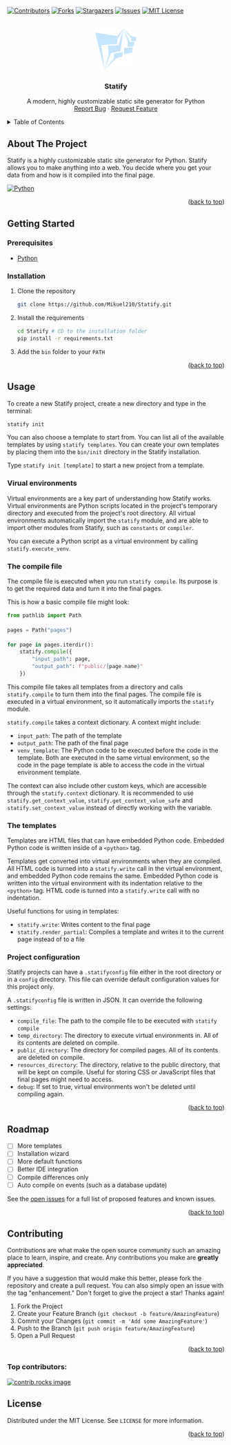 <a id="readme-top"></a>
<!-- PROJECT SHIELDS -->
<!--
*** I'm using markdown "reference style" links for readability.
*** Reference links are enclosed in brackets [ ] instead of parentheses ( ).
*** See the bottom of this document for the declaration of the reference variables
*** for contributors-url, forks-url, etc. This is an optional, concise syntax you may use.
*** https://www.markdownguide.org/basic-syntax/#reference-style-links
-->
[![Contributors][contributors-shield]][contributors-url]
[![Forks][forks-shield]][forks-url]
[![Stargazers][stars-shield]][stars-url]
[![Issues][issues-shield]][issues-url]
[![MIT License][license-shield]][license-url]


<!-- PROJECT LOGO -->
<br />
<div align="center">
  <a href="https://github.com/Mikuel210/Statify">
    <img src="images/logo.png" alt="Logo" width="100" height="100">
  </a>

<h3 align="center">Statify</h3>

  <p align="center">
    A modern, highly customizable static site generator for Python
    <br />
    <a href="https://github.com/Mikuel210/Statify/issues/new?labels=bug&template=bug-report---.md">Report Bug</a>
    ·
    <a href="https://github.com/Mikuel210/Statify/issues/new?labels=enhancement&template=feature-request---.md">Request Feature</a>
  </p>
</div>



<!-- TABLE OF CONTENTS -->
<details>
  <summary>Table of Contents</summary>
  <ol>
    <li>
      <a href="#about-the-project">About The Project</a>
      <ul>
        <li><a href="#built-with">Built With</a></li>
      </ul>
    </li>
    <li>
      <a href="#getting-started">Getting Started</a>
      <ul>
        <li><a href="#prerequisites">Prerequisites</a></li>
        <li><a href="#installation">Installation</a></li>
      </ul>
    </li>
    <li><a href="#usage">Usage</a></li>
    <li><a href="#roadmap">Roadmap</a></li>
    <li><a href="#contributing">Contributing</a></li>
    <li><a href="#license">License</a></li>
  </ol>
</details>



<!-- ABOUT THE PROJECT -->

## About The Project

Statify is a highly customizable static site generator for Python. Statify allows you to make anything into a web.
You decide where you get your data from and how is it compiled into the final page.

[![Python][Python.org]][Python-url]

<p align="right">(<a href="#readme-top">back to top</a>)</p>



<!-- GETTING STARTED -->

## Getting Started

### Prerequisites

- [Python](https://www.python.org/downloads/)

### Installation

1. Clone the repository
   ```sh
   git clone https://github.com/Mikuel210/Statify.git
   ```
2. Install the requirements
    ```sh
    cd Statify # CD to the installation folder
    pip install -r requirements.txt
   ```
3. Add the ``bin`` folder to your ``PATH``

<p align="right">(<a href="#readme-top">back to top</a>)</p>



<!-- USAGE EXAMPLES -->

## Usage

To create a new Statify project, create a new directory and type in the terminal:

```sh
statify init
```

You can also choose a template to start from. You can list all of the available templates by using
``statify templates``.
You can create your own templates by placing them into the ``bin/init`` directory in the Statify installation.

Type ``statify init [template]`` to start a new project from a template.

### Virual environments

Virtual environments are a key part of understanding how Statify works. Virtual environments are Python scripts
located in the project's temporary directory and executed from the project's root directory. All virtual
environments automatically import the ``statify`` module, and are able to import other modules from Statify, such
as ``constants`` or ``compiler``.

You can execute a Python script as a virtual environment by calling ``statify.execute_venv``.

### The compile file

The compile file is executed when you run ``statify compile``. Its purpose is to get the required data and turn it
into the final pages.

This is how a basic compile file might look:

```python
from pathlib import Path

pages = Path("pages")

for page in pages.iterdir():
    statify.compile({
        "input_path": page,
        "output_path": f"public/{page.name}"
    })
```

This compile file takes all templates from a directory and calls ``statify.compile`` to turn them into the final
pages. The compile file is executed in a virtual environment, so it automatically imports the ``statify``
module.

``statify.compile`` takes a context dictionary. A context might include:

- ``input_path``: The path of the template
- ``output_path``: The path of the final page
- ``venv_template``: The Python code to be executed before the code in the template. Both are executed in the same
  virtual environment, so the code in the page template is able to access the code in the virtual environment template.

The context can also include other custom keys, which are accessible through the ``statify.context`` dictionary.
It is recommended to use ``statify.get_context_value``, ``statify.get_context_value_safe`` and
``statify.set_context_value`` instead of directly working with the variable.

### The templates

Templates are HTML files that can have embedded Python code. Embedded Python code is written inside of a ``<python>``
tag.

Templates get converted into virtual environments when they are compiled. All HTML code is turned into a
``statify.write`` call in the virtual environment, and embedded Python code remains the same. Embedded Python code
is written into the virtual environment with its indentation relative to the ``<python>`` tag. HTML code is
turned into a ``statify.write`` call with no indentation.

Useful functions for using in templates:

- ``statify.write``: Writes content to the final page
- ``statify.render_partial``: Compiles a template and writes it to the current page instead of to
  a file

### Project configuration

Statify projects can have a ``.statifyconfig`` file either in the root directory or in a ``config`` directory.
This file can override default configuration values for this project only.

A ``.statifyconfig`` file is written in JSON. It can override the following settings:

- ``compile_file``: The path to the compile file to be executed with ``statify compile``
- ``temp_directory``: The directory to execute virtual environments in. All of its contents are deleted
  on compile.
- ``public_directory``: The directory for compiled pages. All of its contents are deleted
  on compile.
- ``resources_directory``: The directory, relative to the public directory, that will be kept on compile. Useful
  for storing CSS or JavaScript files that final pages might need to access.
- ``debug``: If set to true, virtual environments won't be deleted until compiling again.

<p align="right">(<a href="#readme-top">back to top</a>)</p>



<!-- ROADMAP -->

## Roadmap

- [ ] More templates
- [ ] Installation wizard
- [ ] More default functions
- [ ] Better IDE integration
- [ ] Compile differences only
- [ ] Auto compile on events (such as a database update)

See the [open issues](https://github.com/Mikuel210/Statify/issues) for a full list of proposed features and
known issues.

<p align="right">(<a href="#readme-top">back to top</a>)</p>



<!-- CONTRIBUTING -->

## Contributing

Contributions are what make the open source community such an amazing place to learn, inspire, and create. Any
contributions you make are **greatly appreciated**.

If you have a suggestion that would make this better, please fork the repository and create a pull request. You can
also simply open an issue with the tag "enhancement."
Don't forget to give the project a star! Thanks again!

1. Fork the Project
2. Create your Feature Branch (`git checkout -b feature/AmazingFeature`)
3. Commit your Changes (`git commit -m 'Add some AmazingFeature'`)
4. Push to the Branch (`git push origin feature/AmazingFeature`)
5. Open a Pull Request

<p align="right">(<a href="#readme-top">back to top</a>)</p>

### Top contributors:

<a href="https://github.com/Mikuel210/Statify/graphs/contributors">
  <img src="https://contrib.rocks/image?repo=Mikuel210/Statify" alt="contrib.rocks image" />
</a>



<!-- LICENSE -->

## License

Distributed under the MIT License. See `LICENSE` for more information.

<p align="right">(<a href="#readme-top">back to top</a>)</p>



<!-- MARKDOWN LINKS & IMAGES -->
<!-- https://www.markdownguide.org/basic-syntax/#reference-style-links -->

[contributors-shield]: https://img.shields.io/github/contributors/Mikuel210/Statify.svg?style=for-the-badge

[contributors-url]: https://github.com/Mikuel210/Statify/graphs/contributors

[forks-shield]: https://img.shields.io/github/forks/Mikuel210/Statify.svg?style=for-the-badge

[forks-url]: https://github.com/Mikuel210/Statify/network/members

[stars-shield]: https://img.shields.io/github/stars/Mikuel210/Statify.svg?style=for-the-badge

[stars-url]: https://github.com/Mikuel210/Statify/stargazers

[issues-shield]: https://img.shields.io/github/issues/Mikuel210/Statify.svg?style=for-the-badge

[issues-url]: https://github.com/Mikuel210/Statify/issues

[license-shield]: https://img.shields.io/github/license/Mikuel210/Statify.svg?style=for-the-badge

[license-url]: https://github.com/Mikuel210/Statify/blob/master/LICENSE.txt

[linkedin-shield]: https://img.shields.io/badge/-LinkedIn-black.svg?style=for-the-badge&logo=linkedin&colorB=555

[linkedin-url]: https://linkedin.com/in/linkedin_username

[product-screenshot]: images/screenshot.png

[Next.js]: https://img.shields.io/badge/next.js-000000?style=for-the-badge&logo=nextdotjs&logoColor=white

[Next-url]: https://nextjs.org/

[React.js]: https://img.shields.io/badge/React-20232A?style=for-the-badge&logo=react&logoColor=61DAFB

[React-url]: https://reactjs.org/

[Vue.js]: https://img.shields.io/badge/Vue.js-35495E?style=for-the-badge&logo=vuedotjs&logoColor=4FC08D

[Vue-url]: https://vuejs.org/

[Angular.io]: https://img.shields.io/badge/Angular-DD0031?style=for-the-badge&logo=angular&logoColor=white

[Angular-url]: https://angular.io/

[Svelte.dev]: https://img.shields.io/badge/Svelte-4A4A55?style=for-the-badge&logo=svelte&logoColor=FF3E00

[Svelte-url]: https://svelte.dev/

[Laravel.com]: https://img.shields.io/badge/Laravel-FF2D20?style=for-the-badge&logo=laravel&logoColor=white

[Laravel-url]: https://laravel.com

[Bootstrap.com]: https://img.shields.io/badge/Bootstrap-563D7C?style=for-the-badge&logo=bootstrap&logoColor=white

[Bootstrap-url]: https://getbootstrap.com

[JQuery.com]: https://img.shields.io/badge/jQuery-0769AD?style=for-the-badge&logo=jquery&logoColor=white

[JQuery-url]: https://jquery.com

[Python.org]: https://www.python.org/static/community_logos/python-powered-w-200x80.png

[Python-url]: https://www.python.org/
